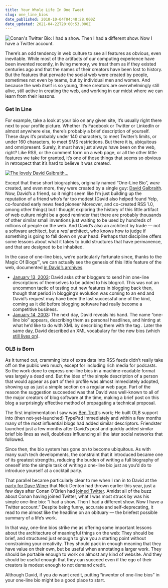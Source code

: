 ```yaml
---
title: Your Whole Life In One Tweet
slug: one_line_bios
date_published: 2010-10-04T04:48:28.000Z
date_updated: 2021-04-22T20:00:53.000Z
---
```


![Conan's Twitter Bio: I had a show. Then I had a different show. Now I have a Twitter account.](https://cdn.glitch.com/f0e649a1-3610-45f3-885a-217df0379e77%2Fconan-twitter-bio.png?v=1619106976778)

There’s an odd tendency in web culture to see all features as obvious, even inevitable. While most of the artifacts of our computing experience have been invented recently, in living memory, we treat them as if they existed centuries ago and that the names of their creators have been lost to history. But the features that pervade the social web were created by people, sometimes not even by teams, but by individual men and women. And because the web itself is so young, these creators are overwhelmingly still alive, still active in creating the web, and working in our midst where we can learn from their lessons.

### Get In Line

For example, take a look at your bio on any given site, it’s usually right there next to your profile picture. Whether it’s Facebook or Twitter or LinkedIn or almost anywhere else, there’s probably a brief description of yourself. These days it’s probably under 140 characters, to meet Twitter’s limits, or under 160 characters, to meet SMS restrictions. But there it is, ubiquitous and omnipresent. Surely, it must have just always have been on the web, right? Like RSS, or the comment form on a web page, or all the other little features we take for granted, it’s one of those things that seems so obvious in retrospect that it’s hard to believe it was created.

[![The lovely David Galbraith...](http://farm1.static.flickr.com/46/118053702_179ebe81f7_m.jpg)](http://www.flickr.com/photos/plasticbag/118053702/)

Except that these short biographies, originally named “One-Line Bio”, *were* created, and even more, they were created by a single guy: [David Galbraith](http://davidgalbraith.org/aboutme/). Now, David’s a friend, so it might seem like I’m just building up the reputation of a friend who’s far too modest (David also helped found Yelp, co-founded early news feed pioneer Moreover, and co-created RSS 1.0, among other things) but I thought exploring the history of this little artifact of web culture might be a good reminder that there are probably thousands of other similar small inventions just waiting to be used by hundreds of millions of people on the web. And David’s also an architect by trade — not a software architect, but a *real* architect, who knows how to judge if something is going to fall down on your head. Perhaps that discipline offers some lessons about what it takes to build structures that have permanence, and that are designed to be inhabited.

In the case of one-line bios, we’re particularly fortunate since, thanks to the Magic Of Blogs™, we can actually see the genesis of this little feature of the web, documented [in David’s archives](http://davidgalbraith.org/category/metadata/).

- [January 13, 2003](http://davidgalbraith.org/metadata/weblogs-and-bios-add-this-tag-and-i-will-put-you-in-my-blogroll/124/): David asks other bloggers to send him one-line descriptions of themselves to be added to his blogroll. This was not an uncommon tactic of testing out new features in blogging back then, though that period in blogging’s evolution was coming to an end and David’s request may have been the last successful one of the kind, coming as it did before blogging software had really become a competitive business.
- [January 14, 2003](http://davidgalbraith.org/metadata/one-line-bios-are-personal-headlines/126/): The next day, David reveals his hand. The name “one-line bio” appears, describing them as personal headlines, and hinting at what he’d like to do with XML by describing them with the tag . Later the same day, David described an XML vocabulary for the new bios (which [still lives on](http://vocab.org/bio/0.1/olb.html)).

### OLB is Born

As it turned out, cramming lots of extra data into RSS feeds didn’t really take off on the public web much, except for including rich media for podcasts. So the work done to express one-line bios in a machine-readable format was largely a dead end. But the idea of the simple description of a person that would appear as part of their profile was almost immediately adopted, showing up as just a simple section on a regular web page. Part of the reason the suggestion succeeded was that David was well-known to all of the major creators of blog software at the time, making a brief post on this blog a surprisingly effective method of propagating a technical proposal.

The first implementation I saw was [Ben Trott](http://ben.stupidfool.org/)‘s work; He built OLB support into (then not-yet-launched) TypePad immediately and within a few months many of the most influential blogs had added similar descriptors. Friendster launched just a few months after David’s post and quickly added similar brief bio lines as well, doubtless influencing all the later social networks that followed.

Since then, the bio system has gone on to become ubiquitous. As with many such tech developments, the constraint that it introduced became one of its greatest strengths, reducing the burden of writing a full biography of oneself into the simple task of writing a one-line bio just as you’d do to introduce yourself at a cocktail party.

That parallel became particularly clear to me when I ran in to David at the [party for Dave Winer](http://www.scripting.com/stories/2010/03/04/lastNightsSohoParty.html) that Nick Denton had thrown earlier this year, just a few days after Conan O’Brien had [joined Twitter](http://twitter.com/#!/conanobrien/status/9596834783). Amidst all of the buzz about Conan having joined Twitter, what I was most struck by was his simple one-line bio: “I had a show. Then I had a different show. Now I have a Twitter account.” Despite being funny, accurate and self-deprecating, it read to me almost like the headline on an obituary — the briefest possible summary of a life’s work.

In that way, one-line bios strike me as offering some important lessons about the architecture of meaningful things on the web: They should be brief, and structured just enough to give you a starting point without constraining your creativity. They should pack in enough meaning that they have value on their own, but be useful when annotating a larger work. They should be portable enough to work on almost any kind of website. And they should be useful enough that they can succeed even if the ego of their creators is modest enough to not demand credit.

Although David, if you *do* want credit, putting “inventor of one-line bios” in your one-line bio might be a good place to start.
